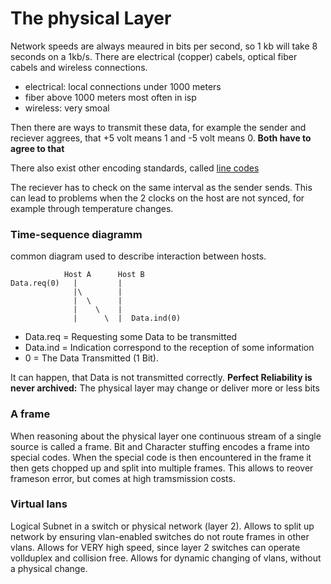 # The physical Layer

Network speeds are always meaured in bits per second, so 1 kb will take 8 seconds on a 1kb/s.
There are electrical (copper) cabels, optical fiber cabels and wireless connections.

- electrical: local connections under 1000 meters
- fiber above 1000 meters most often in isp
- wireless: very smoal

Then there are ways to transmit these data, for example the sender and reciever aggrees,
that +5 volt means 1 and -5 volt means 0.
__Both have to agree to that__

There also exist other encoding standards, called [line codes](line_coe.md) 

The reciever has to check on the same interval as the sender sends.
This can lead to problems when the 2 clocks on the host are not synced, 
for example through temperature changes.

### Time-sequence diagramm

common diagram used to describe interaction between hosts.
```
            Host A      Host B
Data.req(0)   |         |
              |\        | 
              |  \      | 
              |    \    | 
              |      \  |  Data.ind(0)
```

- Data.req = Requesting some Data to be transmitted
- Data.ind = Indication correspond to the reception of some information
- 0 = The Data Transmitted (1 Bit).

It can happen, that Data is not transmitted correctly.
__Perfect Reliability is never archived:__
The physical layer may change or deliver more or less bits

### A frame

When reasoning about the physical layer one continuous stream of a single source is called a frame.
Bit and Character stuffing encodes a frame into special codes.
When the special code is then encountered in the frame it then gets chopped up and split into multiple frames.
This allows to reover frameson error, but comes at high tramsmission costs.


### Virtual lans

Logical Subnet in a switch or physical network (layer 2).
Allows to split up network by ensuring vlan-enabled switches do not route frames in other vlans.
Allows for VERY high speed, since layer 2 switches can operate vollduplex and collision free.
Allows for dynamic changing of vlans, without a physical change.

